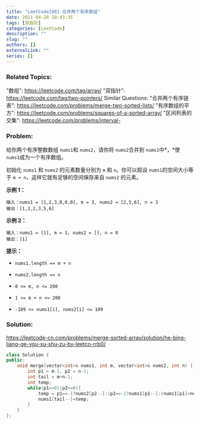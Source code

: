 ```yaml
---
title: "LeetCode[88] 合并两个有序数组"
date: 2021-04-28 18:43:35
tags: [双指针]
categories: [LeetCode]
description: ""
slug: ""
authors: []
externalLink: ""
series: []
---
```


### Related Topics:

  "数组": https://leetcode.com/tag/array/
  "双指针": https://leetcode.com/tag/two-pointers/
Similar Questions:
  "合并两个有序链表": https://leetcode.com/problems/merge-two-sorted-lists/
  "有序数组的平方": https://leetcode.com/problems/squares-of-a-sorted-array/
  "区间列表的交集": https://leetcode.com/problems/interval-

### Problem:

给你两个有序整数数组 `nums1`和 `nums2`，请你将 `nums2`合并到 `nums1`中*，*使 `nums1`成为一个有序数组。

初始化 `nums1` 和 `nums2` 的元素数量分别为 `m` 和 `n`。你可以假设 `nums1`的空间大小等于 `m + n`，这样它就有足够的空间保存来自 `nums2` 的元素。

**示例 1：**

```
输入：nums1 = [1,2,3,0,0,0], m = 3, nums2 = [2,5,6], n = 3
输出：[1,2,2,3,5,6]
```

**示例 2：**

```
输入：nums1 = [1], m = 1, nums2 = [], n = 0
输出：[1]
```

**提示：**

- `nums1.length == m + n`

- `nums2.length == n`

- `0 <= m, n <= 200`

- `1 <= m + n <= 200`

- `-109 <= nums1[i], nums2[i] <= 109`

  <!--more-->

### Solution:

https://leetcode-cn.com/problems/merge-sorted-array/solution/he-bing-liang-ge-you-xu-shu-zu-by-leetco-rrb0/

```c++
class Solution {
public:
    void merge(vector<int>& nums1, int m, vector<int>& nums2, int n) {
        int p1 = m-1, p2 = n-1;
        int tail = m+n-1;
        int temp;
        while(p1>=0||p2>=0){
            temp = p1==-1?nums2[p2--]:(p2==-1?nums1[p1--]:(nums1[p1]>nums2[p2]?nums1[p1--]:nums2[p2--]));
            nums1[tail--]=temp;
        }
    }
};
```

